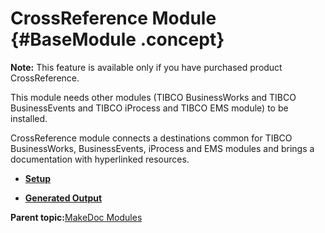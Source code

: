 # CrossReference Module {#BaseModule .concept}

**Note:** This feature is available only if you have purchased product CrossReference.

This module needs other modules \(TIBCO BusinessWorks and TIBCO BusinessEvents and TIBCO iProcess and TIBCO EMS module\) to be installed.

CrossReference module connects a destinations common for TIBCO BusinessWorks, BusinessEvents, iProcess and EMS modules and brings a documentation with hyperlinked resources.

-   **[Setup](../../modules/crusader/setup/index.md)**  

-   **[Generated Output](../../modules/crusader/output/index.md)**  


**Parent topic:**[MakeDoc Modules](../../modules/index.md)

